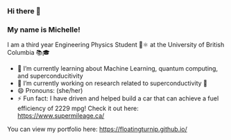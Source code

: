 ### Hi there 👋
### My name is Michelle!

I am a third year Engineering Physics Student 🚀⚛️ at the University of British Columbia 📚🎓️

<!--
**floatingturnip/floatingturnip** is a ✨ _special_ ✨ repository because its `README.md` (this file) appears on your GitHub profile.

Here are some ideas to get you started:

- 👯 I’m looking to collaborate on ...
- 🤔 I’m looking for help with ...
- 💬 Ask me about ...
- 📫 How to reach me: ...
- 💾 I have experience with
- 👯 I’m looking for a team for Hack the North 😊!

-->


- 🌱 I’m currently learning about Machine Learning, quantum computing, and superconducitivity 
- 🔭 I’m currently working on research related to superconductivity 🧊
- 😄 Pronouns: (she/her)
- ⚡ Fun fact: I have driven and helped build a car that can achieve a fuel efficiency of 2229 mpg! Check it out here: https://www.supermileage.ca/

You can view my portfolio here: https://floatingturnip.github.io/
